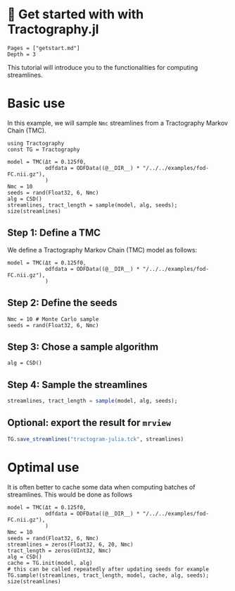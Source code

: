 # 🚀 Get started with with Tractography.jl
```@contents
Pages = ["getstart.md"]
Depth = 3
```


This tutorial will introduce you to the functionalities for computing streamlines.

# Basic use

In this example, we will sample `Nmc` streamlines from a Tractography Markov Chain (TMC).

```@example GS
using Tractography
const TG = Tractography

model = TMC(Δt = 0.125f0,
            odfdata = ODFData((@__DIR__) * "/../../examples/fod-FC.nii.gz"),
            )
Nmc = 10
seeds = rand(Float32, 6, Nmc)
alg = CSD()
streamlines, tract_length = sample(model, alg, seeds);
size(streamlines)
```

## Step 1: Define a TMC

We define a Tractography Markov Chain (TMC) model as follows:

```@example GS
model = TMC(Δt = 0.125f0,
            odfdata = ODFData((@__DIR__) * "/../../examples/fod-FC.nii.gz"),
            )
```

## Step 2: Define the seeds

```@example GS
Nmc = 10 # Monte Carlo sample
seeds = rand(Float32, 6, Nmc)
```

## Step 3: Chose a sample algorithm

```@example GS
alg = CSD()
```

## Step 4: Sample the streamlines
```julia
streamlines, tract_length = sample(model, alg, seeds);
```

## Optional: export the result for `mrview`

```julia
TG.save_streamlines("tractogram-julia.tck", streamlines)
```

# Optimal use

It is often better to cache some data when computing batches of streamlines. This would be done as follows

```@example GS
model = TMC(Δt = 0.125f0,
            odfdata = ODFData((@__DIR__) * "/../../examples/fod-FC.nii.gz"),
            )
Nmc = 10
seeds = rand(Float32, 6, Nmc)
streamlines = zeros(Float32, 6, 20, Nmc)
tract_length = zeros(UInt32, Nmc)
alg = CSD()
cache = TG.init(model, alg)
# this can be called repeatedly after updating seeds for example
TG.sample!(streamlines, tract_length, model, cache, alg, seeds);
size(streamlines)
```